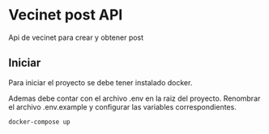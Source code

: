 # Vecinet post API

Api de vecinet para crear y obtener post

## Iniciar
Para iniciar el proyecto se debe tener instalado docker.

Ademas debe contar con el archivo .env en la raiz del proyecto. Renombrar el archivo .env.example y configurar las variables correspondientes.

```bash
docker-compose up
```